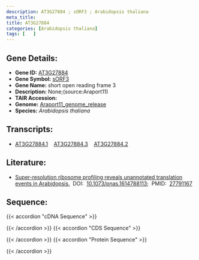 ```yaml
---
description: AT3G27884 ; sORF3 ; Arabidopsis thaliana
meta_title:
title: AT3G27884
categories: [Arabidopsis thaliana]
tags: [   ]
---
```


## Gene Details:
- **Gene ID:** [AT3G27884](https://www.arabidopsis.org/locus?name=AT3G27884)
- **Gene Symbol:** <u>sORF3</u>
- **Gene Name:** short open reading frame 3
- **Description:**   None;(source:Araport11)
- **TAIR Accession:** 
- **Genome:** [Araport11_genome_release](https://www.arabidopsis.org/download/list?dir=Genes%2FAraport11_genome_release)
- **Species:** *Arabidopsis thaliana*

## Transcripts:
   -  [AT3G27884.1](https://www.arabidopsis.org/gene?name=AT3G27884.1)&nbsp;&nbsp;&nbsp;&nbsp;[AT3G27884.3](https://www.arabidopsis.org/gene?name=AT3G27884.3)&nbsp;&nbsp;&nbsp;&nbsp;[AT3G27884.2](https://www.arabidopsis.org/gene?name=AT3G27884.2)
## Literature:
   - [Super-resolution ribosome profiling reveals unannotated translation events in  Arabidopsis.](https://www.doi.org/10.1073/pnas.1614788113)&nbsp;&nbsp;DOI:&nbsp;&nbsp;[10.1073/pnas.1614788113](https://www.doi.org/10.1073/pnas.1614788113);&nbsp;&nbsp;PMID:&nbsp;&nbsp;[27791167](https://pubmed.ncbi.nlm.nih.gov/27791167/)
## Sequence:
{{< accordion "cDNA Sequence" >}}

{{< /accordion >}}
{{< accordion "CDS Sequence" >}}

{{< /accordion >}}
{{< accordion "Protein Sequence" >}}

{{< /accordion >}}
